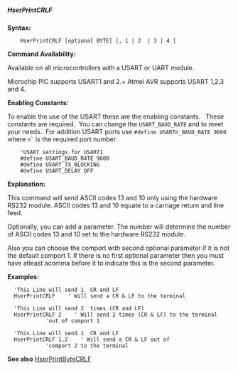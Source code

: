 <div class="section">

<div class="titlepage">

<div>

<div>

##### <span id="hserprintcrlf"></span>HserPrintCRLF

</div>

</div>

</div>

<span class="strong">**Syntax:**</span>

``` screen
    HserPrintCRLF [optional BYTE] [, 1 | 2  | 3 | 4 ]
```

<span class="strong">**Command Availability:**</span>

Available on all microcontrollers with a USART or UART module.  

Microchip PIC supports USART1 and 2.+ Atmel AVR supports USART 1,2,3 and
4.

<span class="strong">**Enabling Constants:**</span>

To enable the use of the USART these are the enabling constants.   These
constants are required.  You can change the `USART_BAUD_RATE` and to
meet your needs.  For addition USART ports use
`#define USARTn_BAUD_RATE 9600` where `` n` `` is the required port
number.

``` screen
    'USART settings for USART1
    #define USART_BAUD_RATE 9600
    #define USART_TX_BLOCKING
    #define USART_DELAY OFF
```

<span class="strong">**Explanation:**</span>

This command will send ASCII codes 13 and 10 only using the hardware
RS232 module. ASCII codes 13 and 10 equate to a carriage return and line
feed.

Optionally, you can add a parameter. The number will determine the
number of ASCII codes 13 and 10 set to the hardware RS232 module.

Also you can choose the comport with second optional parameter if it is
not the default comport 1. If there is no first optional parameter then
you must have atleast acomma before it to indicate this is the second
parameter.

<span class="strong">**Examples:**</span>

``` screen
  'This Line will send 1  CR and LF
  HserPrintCRLF    ' Will send a CR & LF to the terminal

  'This Line will send 2  times (CR and LF)
  HserPrintCRLF 2    ' Will send 2 times (CR & LF) to the terminal
            'out of comport 1

  'This Line will send 1  CR and LF
  HserPrintCRLF 1,2    ' Will send a CR & LF out of
            'comport 2 to the terminal
```

<span class="strong">**See also**</span>
<a href="hserprintbytecrlf" class="link" title="HserPrintByteCRLF">HserPrintByteCRLF</a>

</div>
